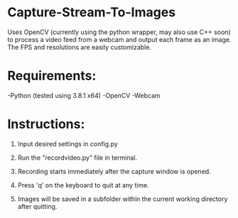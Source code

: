 # Capture-Stream-To-Images
Uses OpenCV (currently using the python wrapper, may also use C++ soon) to process a video feed from a webcam and output each frame as an image. The FPS and resolutions are easily customizable.


# Requirements:

-Python (tested using 3.8.1 x64)
-OpenCV
-Webcam


# Instructions:

1. Input desired settings in config.py

2. Run the "recordvideo.py" file in terminal.

3. Recording starts immediately after the capture
   window is opened.

4. Press 'q' on the keyboard to quit at any time.

5. Images will be saved in a subfolder within the
   current working directory after quitting.
